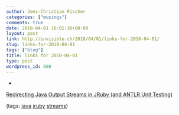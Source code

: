 ```yaml
---
author: Jens-Christian Fischer
categories: ["musings"]
comments: true
date: 2010-04-01 16:01:36+00:00
layout: post
link: http://invisible.ch/2010/04/01/links-for-2010-04-01/
slug: links-for-2010-04-01
tags: ["blog"]
title: links for 2010-04-01
type: post
wordpress_id: 800
---
```


  * 
                

[Redirecting Java Output Streams in JRuby (and ANTLR Unit Testing)](http://ananelson.com/said/on/2008/02/11/redirecting-java-output-streams-in-jruby-and-antlr-unit-testing/)


                
                

(tags: [java](http://delicious.com/jaycee/java) [jruby](http://delicious.com/jaycee/jruby) [streams](http://delicious.com/jaycee/streams))


            
